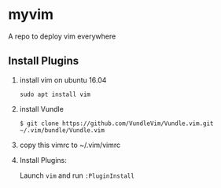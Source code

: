 # myvim
A repo to deploy vim everywhere

## Install Plugins
1. install vim on ubuntu 16.04

   `sudo apt install vim`

2. install Vundle

   `$ git clone https://github.com/VundleVim/Vundle.vim.git ~/.vim/bundle/Vundle.vim`

3. copy this vimrc to ~/.vim/vimrc

4. Install Plugins:

   Launch `vim` and run `:PluginInstall`


